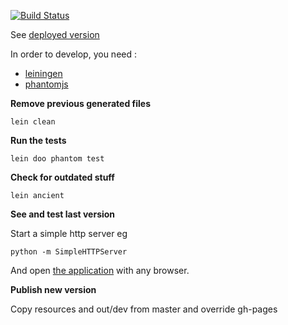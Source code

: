 [![Build Status](https://travis-ci.org/BertrandDechoux/horizon-alpha.svg?branch=master)](https://travis-ci.org/BertrandDechoux/horizon-alpha)

See [deployed version](http://bertranddechoux.github.io/horizon-alpha/resources/horizon-alpha.html)

In order to develop, you need :
* [leiningen](http://leiningen.org/)
* [phantomjs](http://phantomjs.org/)

**Remove previous generated files**
```
lein clean
```

**Run the tests**
```
lein doo phantom test
```

**Check for outdated stuff**
```
lein ancient
```

**See and test last version**

Start a simple http server eg
```
python -m SimpleHTTPServer
```


And open [the application](http://localhost:8000/resources/horizon-alpha.html) with any browser.

**Publish new version**

Copy resources and out/dev from master and override gh-pages


